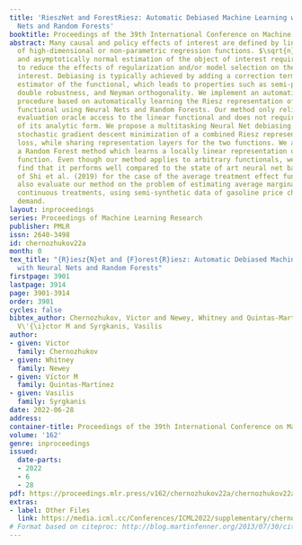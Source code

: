 ```yaml
---
title: 'RieszNet and ForestRiesz: Automatic Debiased Machine Learning with Neural
  Nets and Random Forests'
booktitle: Proceedings of the 39th International Conference on Machine Learning
abstract: Many causal and policy effects of interest are defined by linear functionals
  of high-dimensional or non-parametric regression functions. $\sqrt{n}$-consistent
  and asymptotically normal estimation of the object of interest requires debiasing
  to reduce the effects of regularization and/or model selection on the object of
  interest. Debiasing is typically achieved by adding a correction term to the plug-in
  estimator of the functional, which leads to properties such as semi-parametric efficiency,
  double robustness, and Neyman orthogonality. We implement an automatic debiasing
  procedure based on automatically learning the Riesz representation of the linear
  functional using Neural Nets and Random Forests. Our method only relies on black-box
  evaluation oracle access to the linear functional and does not require knowledge
  of its analytic form. We propose a multitasking Neural Net debiasing method with
  stochastic gradient descent minimization of a combined Riesz representer and regression
  loss, while sharing representation layers for the two functions. We also propose
  a Random Forest method which learns a locally linear representation of the Riesz
  function. Even though our method applies to arbitrary functionals, we experimentally
  find that it performs well compared to the state of art neural net based algorithm
  of Shi et al. (2019) for the case of the average treatment effect functional. We
  also evaluate our method on the problem of estimating average marginal effects with
  continuous treatments, using semi-synthetic data of gasoline price changes on gasoline
  demand.
layout: inproceedings
series: Proceedings of Machine Learning Research
publisher: PMLR
issn: 2640-3498
id: chernozhukov22a
month: 0
tex_title: "{R}iesz{N}et and {F}orest{R}iesz: Automatic Debiased Machine Learning
  with Neural Nets and Random Forests"
firstpage: 3901
lastpage: 3914
page: 3901-3914
order: 3901
cycles: false
bibtex_author: Chernozhukov, Victor and Newey, Whitney and Quintas-Mart\'{\i}nez,
  V\'{\i}ctor M and Syrgkanis, Vasilis
author:
- given: Victor
  family: Chernozhukov
- given: Whitney
  family: Newey
- given: Vı́ctor M
  family: Quintas-Martı́nez
- given: Vasilis
  family: Syrgkanis
date: 2022-06-28
address:
container-title: Proceedings of the 39th International Conference on Machine Learning
volume: '162'
genre: inproceedings
issued:
  date-parts:
  - 2022
  - 6
  - 28
pdf: https://proceedings.mlr.press/v162/chernozhukov22a/chernozhukov22a.pdf
extras:
- label: Other Files
  link: https://media.icml.cc/Conferences/ICML2022/supplementary/chernozhukov22a-supp.zip
# Format based on citeproc: http://blog.martinfenner.org/2013/07/30/citeproc-yaml-for-bibliographies/
---
```

